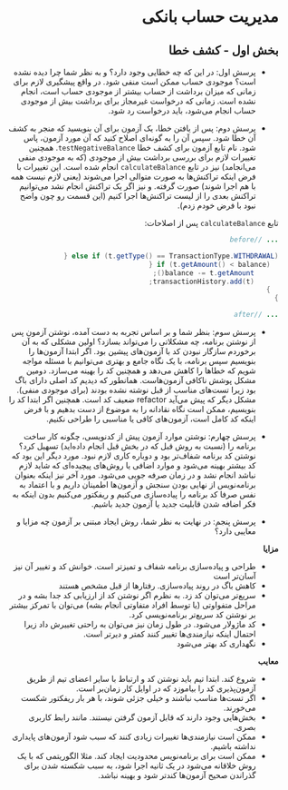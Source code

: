 <div dir="rtl">

# مدیریت حساب بانکی

## بخش اول - کشف خطا

- پرسش اول: در این که چه خطایی وجود دارد؟ و به نظر شما چرا دیده نشده است؟ موجودی حساب ممکن است منفی شود. در واقع پیشگیری لازم برای زمانی که میزان برداشت از حساب بیشتر از موجودی حساب است، انجام نشده است. زمانی که درخواست غیرمجاز برای برداشت بیش از موجودی حساب انجام می‌شود، باید درخواست رد شود.

- پرسش دوم: پس از یافتن خطا، یک آزمون برای آن بنویسید که منجر به کشف آن خطا شود. سپس آن را به گونه‌ای اصلاح کنید که آن مورد آزمون، پاس شود. نام تابع آزمون برای کشف خطا `testNegativeBalance`. همچنین تغییرات لازم برای بررسی برداشت بیش از موجودی (که به موجودی منفی می‌انجامد) نیز در تابع `calculateBalance` انجام شده است. این تغییرات با فرض اینکه تراکنش‌ها به صورت متوالی اجرا می‌شوند (یعنی لازم نیست همه با هم اجرا شوند) صورت گرفته. و نیز اگر یک تراکنش انجام نشد می‌توانیم تراکنش بعدی را از لیست تراکنش‌ها اجرا کنیم (این قسمت رو چون واضح نبود با فرض خودم زدم).

تابع `calculateBalance` پس از اصلاحات:


```java
... //before

else if (t.getType() == TransactionType.WITHDRAWAL) {
  if (t.getAmount() < balance) {
      balance -= t.getAmount();
      transactionHistory.add(t);
  }
}

... //after
```

- پرسش سوم: بنظر شما و بر اساس تجربه به دست آمده، نوشتن آزمون پس از نوشتن برنامه، چه مشکلاتی را می‌تواند بسازد؟ اولین مشکلی که به آن برخوردم سازگار نبودن کد با آزمون‌های پیشین بود. اگر ابتدا آزمون‌ها را بنویسیم سپس برنامه، با یک نگاه جامع و بهتری می‌توانیم با مسئله مواجه شویم که خطا‌ها را کاهش می‌دهد و همچنین کد را بهینه می‌سازد. دومین مشکل پوشش ناکافی آزمون‌هاست. همانطور که دیدیم کد اصلی دارای باگ بود زیرا تست‌های مناسب از قبل نوشته نشده بودند (برای موجودی منفی). مشکل دیگر که پیش می‌آید refactor ضعیف کد است. همچنین اگر ابتدا کد را بنویسیم، ممکن است نگاه نقادانه را به موضوع از دست بدهیم و با فرض اینکه کد کامل است، آزمون‌های کافی یا مناسبی را طراحی نکنیم.

- پرسش چهارم: نوشتن موارد آزمون پیش از کدنویسی، چگونه کار ساخت برنامه را (نسبت به روش قبل که در بخش قبل انجام داده‌اید) تسهیل کرد؟ نوشتن کد برنامه شفاف‌تر بود و دوباره کاری لازم نبود. مورد دیگر این بود که کد بیشتر بهینه می‌شود و موارد اضافی یا روش‌های پیچیده‌ای که شاید لازم نباشد انجام نشد و در زمان صرفه جویی می‌شود. مورد آخر نیز اینکه بعنوان برنامه‌نویس از نهایی بودن سنجش و آزمون‌ها اطمینان داریم و با اعتماد به نفس صرفا کد برنامه را پیاده‌سازی می‌کنیم و ریفکتور می‌کنیم بدون اینکه به فکر اضافه شدن قابلیت جدید یا آزمون جدید باشیم.

- پرسش پنجم: در نهایت به نظر شما، روش ایجاد مبتنی بر آزمون چه مزایا و معایبی دارد؟

**مزایا**
  - طراحی و پیاده‌سازی برنامه شفاف و تمیزتر است. خوانش کد و تغییر آن نیز آسان‌تر است
  - کاهش باگ در روند پیاده‌سازی. رفتار‌ها از قبل مشخص هستند
  - سریع‌تر می‌توان کد زد. به نظرم اگر نوشتن کد از ارزیابی کد جدا بشه و در مراحل متفواوتی (یا توسط افراد متفاوتی انجام بشه) می‌توان با تمرکز بیشتر بر نوشتن کد سریع‌تر برنامه‌نویسی کرد.
  - کد ماژولار می‌شود. در طول زمان نیز می‌توان به راحتی تغییرش داد زیرا احتمال اینکه نیازمندی‌ها تغییر کنند کمتر و دیرتر است.
  - نگهداری کد بهتر می‌شود

**معایب**
  - شروع کند. ابتدا تیم باید نوشتن کد و ارتباط با سایر اعضای تیم از طریق آزمون‌پذیری کد را بیاموزد که در اوایل کار زمان‌بر است.
  - اگر تست‌ها مناسب نباشند و خیلی جزئی شوند، با هر بار ریفکتور شکست می‌خورند.
  - بخش‌هایی وجود دارند که قابل آزمون گرفتن نیستند. مانند رابط کاربری بصری.
  - ممکن است نیازمندی‌ها تغییرات زیادی کنند که سبب شود آزمون‌های پایداری نداشته باشیم.
  - ممکن است برای برنامه‌نویس محدودیت ایجاد کند. مثلا الگوریتمی که با یک روش خلاقانه می‌شود در یک ثانیه اجرا شود، به سبب شکسته شدن برای گذراندن صحیح آزمون‌ها کندتر شود و بهینه نباشد.
</div>
